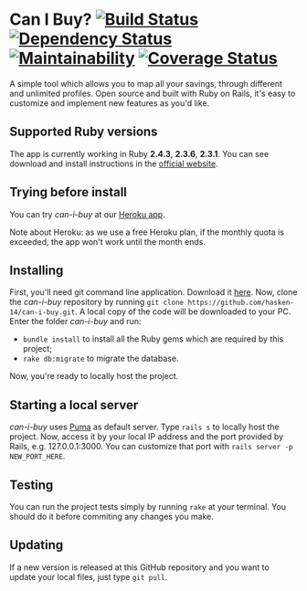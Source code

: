 # Can I Buy? [![Build Status](https://travis-ci.org/hasken-14/can-i-buy.svg?branch=master)](https://travis-ci.org/hasken-14/can-i-buy) [![Dependency Status](https://beta.gemnasium.com/badges/github.com/hasken-14/can-i-buy.svg)](https://beta.gemnasium.com/projects/github.com/hasken-14/can-i-buy) [![Maintainability](https://api.codeclimate.com/v1/badges/14333236233f66a20c6e/maintainability)](https://codeclimate.com/github/hasken-14/can-i-buy/maintainability) [![Coverage Status](https://coveralls.io/repos/github/hasken-14/can-i-buy/badge.svg?branch=master)](https://coveralls.io/github/hasken-14/can-i-buy?branch=master)

A simple tool which allows you to map all your savings, through different and unlimited profiles. Open source and built with Ruby on Rails, it's easy to customize and implement new features as you'd like.

## Supported Ruby versions

The app is currently working in Ruby __2.4.3__, __2.3.6__, __2.3.1__. You can see download and install instructions in the [official website](https://www.ruby-lang.org/en/).

## Trying before install

You can try _can-i-buy_ at our [Heroku app](https://can-i-buy.herokuapp.com/). 

Note about Heroku: as we use a free Heroku plan, if the monthly quota is exceeded, the app won't work until the month ends.

## Installing

First, you'll need git command line application. Download it [here](https://git-scm.com/downloads).
Now, clone the _can-i-buy_ repository by running `git clone https://github.com/hasken-14/can-i-buy.git`. A local copy of the code will be downloaded to your PC. Enter the folder _can-i-buy_ and run:

* `bundle install` to install all the Ruby gems which are required by this project;
* `rake db:migrate` to migrate the database.

Now, you're ready to locally host the project.

## Starting a local server

_can-i-buy_ uses [Puma](https://github.com/puma/puma) as default server. Type `rails s` to locally host the project.
Now, access it by your local IP address and the port provided by Rails, e.g. 127.0.0.1:3000. You can customize that port with `rails server -p NEW_PORT_HERE`.

## Testing

You can run the project tests simply by running `rake` at your terminal. You should do it before commiting any changes you make.

## Updating

If a new version is released at this GitHub repository and you want to update your local files, just type `git pull`.

